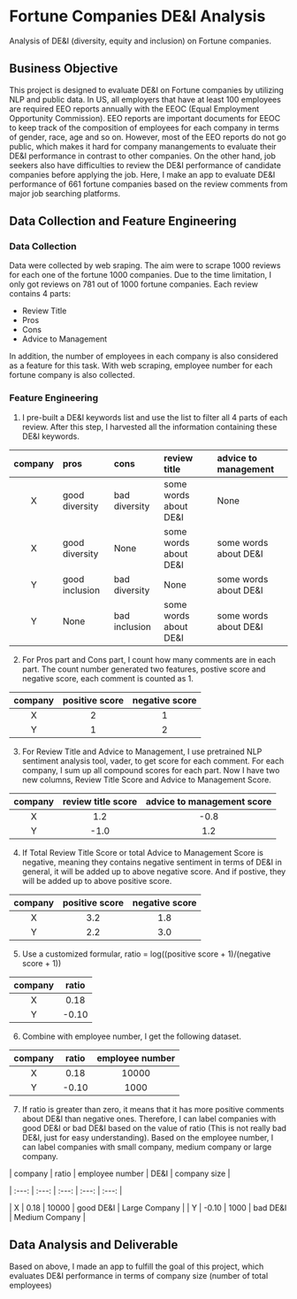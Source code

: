 # Fortune Companies DE&I Analysis

Analysis of DE&I (diversity, equity and inclusion) on Fortune companies. 

## Business Objective

This project is designed to evaluate DE&I on Fortune companies by utilizing NLP and public data. In US, all employers that have at least 100 employees are required EEO reports annually with the EEOC (Equal Employment Opportunity Commission). EEO reports are important documents for EEOC to keep track of the composition of employees for each company in terms of gender, race, age and so on. However, most of the EEO reports do not go public, which makes it hard for company manangements to evaluate their DE&I performance in contrast to other companies. On the other hand, job seekers also have difficulties to review the DE&I performance of candidate companies before applying the job. Here, I make an app to evaluate DE&I performance of 661 fortune companies based on the review comments from major job searching platforms.

## Data Collection and Feature Engineering

### Data Collection

Data were collected by web sraping. The aim were to scrape 1000 reviews for each one of the fortune 1000 companies. Due to the time limitation, I only got reviews on 781 out of 1000 fortune companies. Each review contains 4 parts:

* Review Title
* Pros
* Cons
* Advice to Management

In addition, the number of employees in each company is also considered as a feature for this task. With web scraping, employee number for each fortune company is also collected.

### Feature Engineering

1. I pre-built a DE&I keywords list and use the list to filter all 4 parts of each review. After this step, I harvested all the information containing these DE&I keywords. 

| company | pros | cons | review title | advice to management |
| :---:         |     :---      |     :---     |     :---     |        :--- |
| X | good diversity | bad diversity |some words about DE&I | None|
| X | good diversity | None          |some words about DE&I | some words about DE&I |
| Y | good inclusion | bad diversity |None            | some words about DE&I |
| Y | None           | bad inclusion |some words about DE&I | some words about DE&I|

2. For Pros part and Cons part, I count how many comments are in each part. The count number generated two features, postive score and negative score, each comment is counted as 1.

| company | positive score | negative score |
| :---:         |     :---:     |        :---: |
| X | 2 | 1 |
| Y | 1 | 2 |

3. For Review Title and Advice to Management, I use pretrained NLP sentiment analysis tool, vader, to get score for each comment. For each company, I sum up all compound scores for each part. Now I have two new columns, Review Title Score and Advice to Management Score.

| company | review title score | advice to management score |
| :---:        |     :---:     |        :---: |
| X | 1.2 | -0.8 |
| Y | -1.0 | 1.2 |

4. If Total Review Title Score or total Advice to Management Score is negative, meaning they contains negative sentiment in terms of DE&I in general, it will be added up to above negative score. And if postive, they will be added up to above positive score.

| company | positive score | negative score |
| :---:         |     :---:     |        :---: |
| X | 3.2 | 1.8 |
| Y | 2.2 | 3.0 |

5. Use a customized formular, ratio = log((positive score + 1)/(negative score + 1))

| company | ratio |
| :---:    |  :---: |
| X | 0.18 |
| Y | -0.10 |

6. Combine with employee number, I get the following dataset. 

| company | ratio | employee number |
| :---:    |  :---: |   :---: |
| X | 0.18 | 10000 |
| Y | -0.10 | 1000 |

7. If ratio is greater than zero, it means that it has more positive comments about DE&I than negative ones. Therefore, I can label companies with good DE&I or bad DE&I based on the value of ratio (This is not really bad DE&I, just for easy understanding). Based on the employee number, I can label companies with small company, medium company or large company.

| company | ratio | employee number | DE&I | company size |

| :---:    |  :---: |   :---: |  :---: |  :---:  |

| X | 0.18 | 10000 | good DE&I | Large Company |
| Y | -0.10 | 1000 | bad DE&I | Medium Company |

## Data Analysis and Deliverable

Based on above, I made an app to fulfill the goal of this project, which evaluates DE&I performance in terms of company size (number of total employees) 

